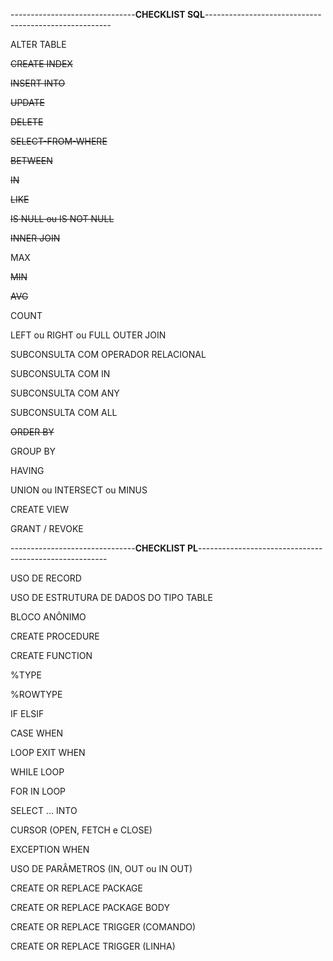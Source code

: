 -------------------------------**CHECKLIST SQL**------------------------------------------------------

ALTER TABLE

~~CREATE INDEX~~

~~INSERT INTO~~

~~UPDATE~~

~~DELETE~~

~~SELECT-FROM-WHERE~~

~~BETWEEN~~

~~IN~~

~~LIKE~~

~~IS NULL ou IS NOT NULL~~

~~INNER JOIN~~

MAX

~~MIN~~

~~AVG~~

COUNT

LEFT ou RIGHT ou FULL OUTER JOIN 

SUBCONSULTA COM OPERADOR RELACIONAL

SUBCONSULTA COM IN

SUBCONSULTA COM ANY

SUBCONSULTA COM ALL

~~ORDER BY~~

GROUP BY

HAVING

UNION ou INTERSECT ou MINUS

CREATE VIEW

GRANT / REVOKE







-------------------------------**CHECKLIST PL**-------------------------------------------------------

USO DE RECORD

USO DE ESTRUTURA DE DADOS DO TIPO TABLE

BLOCO ANÔNIMO

CREATE PROCEDURE

CREATE FUNCTION

%TYPE

%ROWTYPE

IF ELSIF

CASE WHEN

LOOP EXIT WHEN

WHILE LOOP

FOR IN LOOP

SELECT … INTO

CURSOR (OPEN, FETCH e CLOSE)

EXCEPTION WHEN

USO DE PARÂMETROS (IN, OUT ou IN OUT)

CREATE OR REPLACE PACKAGE

CREATE OR REPLACE PACKAGE BODY

CREATE OR REPLACE TRIGGER (COMANDO)

CREATE OR REPLACE TRIGGER (LINHA)
